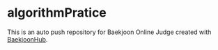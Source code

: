 # algorithmPratice
This is an auto push repository for Baekjoon Online Judge created with [BaekjoonHub](https://github.com/BaekjoonHub/BaekjoonHub).
